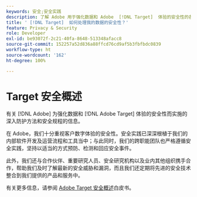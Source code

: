 ```yaml
---
keywords: 安全;安全实践
description: 了解 Adobe 用于强化数据和 Adobe  [!DNL Target]  体验的安全性的各种过程。下载 Adobe  [!DNL Target]  安全概述白皮书。
title: ' [!DNL Target]  如何处理我的数据的安全性？'
feature: Privacy & Security
role: Developer
exl-id: be93072f-2c21-40fa-8648-513348afacc8
source-git-commit: 152257a52d836a88ffcd76cd9af5b3fbfbdc0839
workflow-type: ht
source-wordcount: '162'
ht-degree: 100%

---
```


# Target 安全概述

有关 [!DNL Adobe] 为强化数据和 [!DNL Adobe Target] 体验的安全性而实施的深入防护方法和安全规程的信息。

在 Adobe，我们十分重视客户数字体验的安全性。安全实践已深深根植于我们的内部软件开发及运营流程和工具当中；与此同时，我们的跨职能团队也严格遵循安全实践，坚持以适当的方式预防、检测和回应安全事件。

此外，我们还与合作伙伴、重要研究人员、安全研究机构以及业内其他组织携手合作，帮助我们及时了解最新的安全威胁和漏洞，而且我们还定期将先进的安全技术整合到我们提供的产品和服务中。

有关更多信息，请参阅 [Adobe Target 安全概述](https://www.adobe.com/content/dam/cc/en/security/pdfs/AdobeTargetSecurityOverview.pdf)白皮书。
